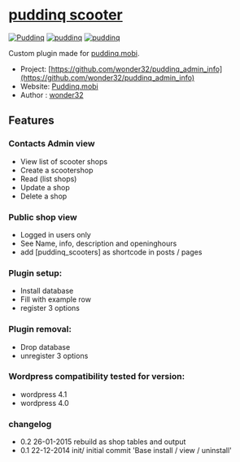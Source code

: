 # [puddinq scooter](http://puddinq.mobi)

[![Puddinq](https://www.puddinq.mobi/wp-content/themes/puddinq/img/logo.gif)](http://www.puddinq.mobi)
[![puddinq](https://www.puddinq.mobi/wip/logo_puddinq.gif)](https://www.puddinq.mobi)
[![puddinq](https://www.puddinq.mobi/wip/wordpress.png)](https://www.puddinq.mobi)

Custom plugin made for [puddinq.mobi](http://puddinq.mobi).

* Project: [https://github.com/wonder32/puddinq_admin_info](https://github.com/wonder32/puddinq_admin_info)
* Website: [Puddinq.mobi](https://puddinq.mobi)
* Author : [wonder32](https://puddinq.mobi/wip/profiel/)

## Features

### Contacts Admin view
* View list of scooter shops
* Create a scootershop
* Read (list shops)
* Update a shop
* Delete a shop

### Public shop view
* Logged in users only
* See Name, info, description and openinghours
* add \[puddinq_scooters\] as shortcode in posts / pages

### Plugin setup:
* Install database
* Fill with example row
* register 3 options 

### Plugin removal:
* Drop database
* unregister 3 options

### Wordpress compatibility tested for version:
* wordpress 4.1
* wordpress 4.0

### changelog
* 0.2 26-01-2015 rebuild as shop tables and output
* 0.1 22-12-2014 init/ initial commit 'Base install / view / uninstall'